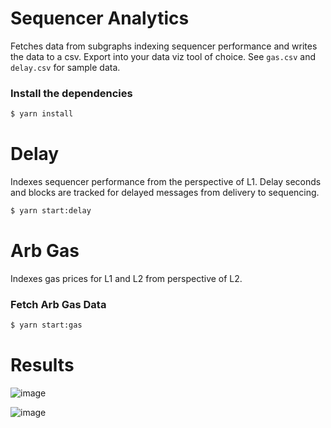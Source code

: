# Sequencer Analytics

Fetches data from subgraphs indexing sequencer performance and writes the data to a csv. Export into your data viz tool of choice. See ```gas.csv``` and ```delay.csv``` for sample data.

### Install the dependencies

```bash
$ yarn install
```

# Delay

Indexes sequencer performance from the perspective of L1. Delay seconds and blocks are tracked for delayed messages from delivery to sequencing.


```bash
$ yarn start:delay
```

# Arb Gas

Indexes gas prices for L1 and L2 from perspective of L2.

### Fetch Arb Gas Data

```bash
$ yarn start:gas
```

# Results

![image](https://github.com/shotaronowhere/sequencer-analytics/assets/10378902/cea57f9e-05a2-4a3c-91f7-10592c4e6d1a)

![image](https://github.com/shotaronowhere/sequencer-analytics/assets/10378902/1eafa741-88c9-44b6-aefa-ac158265071e)
